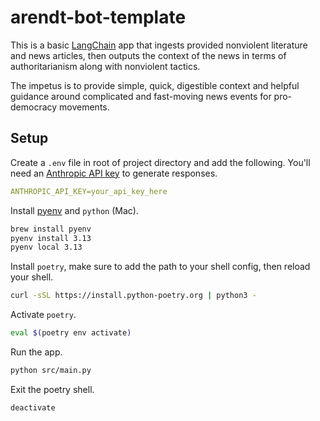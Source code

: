 # arendt-bot-template

This is a basic [LangChain](https://www.langchain.com) app that ingests provided
nonviolent literature and news articles, then outputs the context of the news in
terms of authoritarianism along with nonviolent tactics.

The impetus is to provide simple, quick, digestible context and helpful guidance
around complicated and fast-moving news events for pro-democracy movements.

## Setup

Create a `.env` file in root of project directory and add the following. You'll
need an [Anthropic API key](https://console.anthropic.com/settings/keys) to
generate responses.

```yaml
ANTHROPIC_API_KEY=your_api_key_here
```

Install [pyenv](https://github.com/pyenv/pyenv?tab=readme-ov-file#installation)
and `python` (Mac).

```bash
brew install pyenv
pyenv install 3.13
pyenv local 3.13
```

Install `poetry`, make sure to add the path to your shell config, then reload
your shell.

```bash
curl -sSL https://install.python-poetry.org | python3 -
```

Activate `poetry`.

```bash
eval $(poetry env activate)
```

Run the app.

```bash
python src/main.py
```

Exit the poetry shell.

```bash
deactivate
```